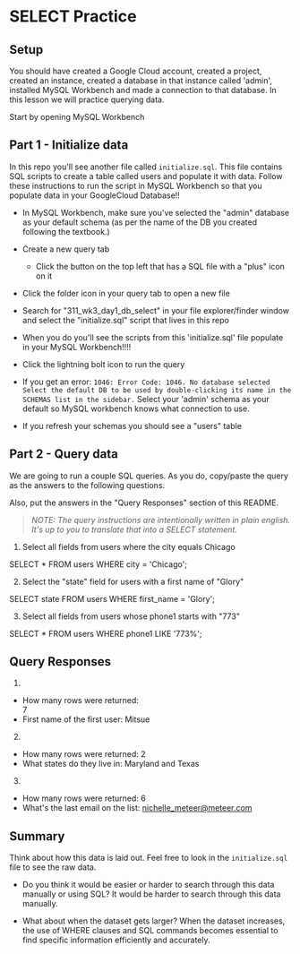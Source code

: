# SELECT Practice

## Setup

You should have created a Google Cloud account, created a project, created an instance, created a database in that instance called 'admin', installed MySQL Workbench and made a connection to that database. In this lesson we will practice querying data.

Start by opening MySQL Workbench

## Part 1 - Initialize data

In this repo you'll see another file called `initialize.sql`. This file contains SQL scripts to create a table called users and populate it with data. Follow these instructions to run the script in MySQL Workbench so that you populate data in your GoogleCloud Database!!

* In MySQL Workbench, make sure you've selected the "admin" database as your default schema (as per the name of the DB you created following the textbook.)

* Create a new query tab
  * Click the button on the top left that has a SQL file with a "plus" icon on it

* Click the folder icon in your query tab to open a new file

* Search for "311_wk3_day1_db_select" in your file explorer/finder window and select the "initialize.sql" script that lives in this repo

* When you do you'll see the scripts from this 'initialize.sql' file populate in your MySQL Workbench!!!!

* Click the lightning bolt icon to run the query

* If you get an error: `1046: Error Code: 1046. No database selected Select the default DB to be used by double-clicking its name in the SCHEMAS list in the sidebar.` Select your 'admin' schema as your default so MySQL workbench knows what connection to use.

* If you refresh your schemas you should see a "users" table

## Part 2 - Query data

We are going to run a couple SQL queries. As you do, copy/paste the query as the answers to the following questions.

Also, put the answers in the "Query Responses" section of this README.

> *NOTE: The query instructions are intentionally written in plain english. It's up to you to translate that into a SELECT statement.*

1. Select all fields from users where the city equals Chicago

  SELECT * FROM users
  WHERE city = 'Chicago';

2. Select the "state" field for users with a first name of "Glory"

  SELECT state FROM users
  WHERE first_name = 'Glory';

3. Select all fields from users whose phone1 starts with "773"

  SELECT * FROM users
  WHERE phone1 LIKE '773%';

## Query Responses

1.
  * How many rows were returned:  
      7
  * First name of the first user:
      Mitsue

2.
  * How many rows were returned:
      2
  * What states do they live in:
      Maryland and Texas

3.
  * How many rows were returned:
      6
  * What's the last email on the list:
      nichelle_meteer@meteer.com

## Summary

Think about how this data is laid out. Feel free to look in the `initialize.sql` file to see the raw data.

* Do you think it would be easier or harder to search through this data manually or using SQL?
    It would be harder to search through this data manually.

* What about when the dataset gets larger?
    When the dataset increases, the use of WHERE clauses and SQL commands becomes essential to find specific information efficiently and accurately.